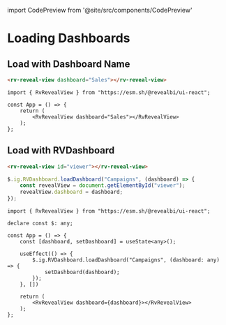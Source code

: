 import CodePreview from '@site/src/components/CodePreview'

<style type="text/css">{`.container {max-width: unset}`}</style>

# Loading Dashboards

## Load with Dashboard Name

<CodePreview previewHeight="800" sourceOpen="true">

```html
<rv-reveal-view dashboard="Sales"></rv-reveal-view>
```

```tsx
import { RvRevealView } from "https://esm.sh/@revealbi/ui-react";

const App = () => {
    return (
        <RvRevealView dashboard="Sales"></RvRevealView>
    );
};
```

</CodePreview>

## Load with RVDashboard

<CodePreview previewHeight="800" sourceOpen="true">

```html
<rv-reveal-view id="viewer"></rv-reveal-view>
```

```js
$.ig.RVDashboard.loadDashboard("Campaigns", (dashboard) => {
    const revealView = document.getElementById("viewer");
    revealView.dashboard = dashboard;
});
```

```tsx
import { RvRevealView } from "https://esm.sh/@revealbi/ui-react";

declare const $: any;

const App = () => {
    const [dashboard, setDashboard] = useState<any>();

    useEffect(() => {
        $.ig.RVDashboard.loadDashboard("Campaigns", (dashboard: any) => {
            setDashboard(dashboard);
        });
    }, [])
    
    return (
        <RvRevealView dashboard={dashboard}></RvRevealView>
    );
};
```

</CodePreview>
